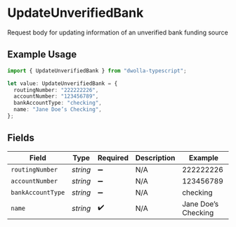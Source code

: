 # UpdateUnverifiedBank

Request body for updating information of an unverified bank funding source

## Example Usage

```typescript
import { UpdateUnverifiedBank } from "dwolla-typescript";

let value: UpdateUnverifiedBank = {
  routingNumber: "222222226",
  accountNumber: "123456789",
  bankAccountType: "checking",
  name: "Jane Doe’s Checking",
};
```

## Fields

| Field               | Type                | Required            | Description         | Example             |
| ------------------- | ------------------- | ------------------- | ------------------- | ------------------- |
| `routingNumber`     | *string*            | :heavy_minus_sign:  | N/A                 | 222222226           |
| `accountNumber`     | *string*            | :heavy_minus_sign:  | N/A                 | 123456789           |
| `bankAccountType`   | *string*            | :heavy_minus_sign:  | N/A                 | checking            |
| `name`              | *string*            | :heavy_check_mark:  | N/A                 | Jane Doe’s Checking |